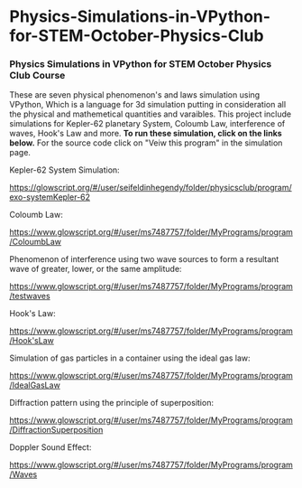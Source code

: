# Physics-Simulations-in-VPython-for-STEM-October-Physics-Club
### **Physics Simulations in VPython for STEM October Physics Club Course**

These are seven physical phenomenon's and laws simulation using VPython, Which is a language for 3d simulation putting in consideration all the physical and mathemetical quantities and varaibles. This project include simulations for Kepler-62 planetary System, Coloumb Law, interference of waves, Hook's Law and more. **To run these simulation, click on the links below.** For the source code click on "Veiw this program" in the simulation page.

Kepler-62 System Simulation:

https://glowscript.org/#/user/seifeldinhegendy/folder/physicsclub/program/exo-systemKepler-62

Coloumb Law:

https://www.glowscript.org/#/user/ms7487757/folder/MyPrograms/program/ColoumbLaw

Phenomenon of interference using two wave sources to form a resultant wave of greater, lower, or the same amplitude:

https://www.glowscript.org/#/user/ms7487757/folder/MyPrograms/program/testwaves

Hook's Law:

https://www.glowscript.org/#/user/ms7487757/folder/MyPrograms/program/Hook'sLaw

Simulation of gas particles in a container using the ideal gas law:

https://www.glowscript.org/#/user/ms7487757/folder/MyPrograms/program/IdealGasLaw

Diffraction pattern using the principle of superposition:

https://www.glowscript.org/#/user/ms7487757/folder/MyPrograms/program/DiffractionSuperposition

Doppler Sound Effect:

https://www.glowscript.org/#/user/ms7487757/folder/MyPrograms/program/Waves










